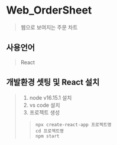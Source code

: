 # Web_OrderSheet
>  웹으로 보여지는 주문 차트 


## 사용언어
> React

## 개발환경 셋팅 및 React 설치 
> 1. node v16.15.1 설치  
> 2. vs code 설치  
> 3. 프로젝트 생성
>> ``` npx create-react-app 프로젝트명 ```  
>> ``` cd 프로젝트명 ```  
>> ``` npm start ```
